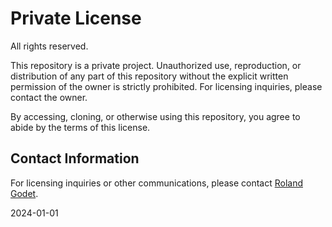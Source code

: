# Private License

All rights reserved.

This repository is a private project.
Unauthorized use, reproduction, or distribution of any part of this repository without the explicit written permission of the owner is strictly prohibited.
For licensing inquiries, please contact the owner.

By accessing, cloning, or otherwise using this repository, you agree to abide by the terms of this license.

## Contact Information

For licensing inquiries or other communications, please contact [Roland Godet](mailto:rgodet@raida.fr).

2024-01-01
